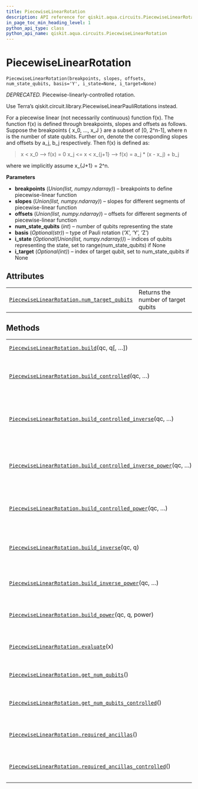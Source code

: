 ```yaml
---
title: PiecewiseLinearRotation
description: API reference for qiskit.aqua.circuits.PiecewiseLinearRotation
in_page_toc_min_heading_level: 1
python_api_type: class
python_api_name: qiskit.aqua.circuits.PiecewiseLinearRotation
---
```


# PiecewiseLinearRotation

<span id="qiskit.aqua.circuits.PiecewiseLinearRotation" />

`PiecewiseLinearRotation(breakpoints, slopes, offsets, num_state_qubits, basis='Y', i_state=None, i_target=None)`

*DEPRECATED.* Piecewise-linearly-controlled rotation.

<Admonition title="Deprecated since version 0.7.0" type="danger">
  Use Terra’s qiskit.circuit.library.PiecewiseLinearPauliRotations instead.
</Admonition>

For a piecewise linear (not necessarily continuous) function f(x). The function f(x) is defined through breakpoints, slopes and offsets as follows. Suppose the breakpoints \{ x\_0, …, x\_J } are a subset of \[0, 2^n-1], where n is the number of state qubits. Further on, denote the corresponding slopes and offsets by a\_j, b\_j respectively. Then f(x) is defined as:

> x \< x\_0 –> f(x) = 0 x\_j \<= x \< x\_\{j+1} –> f(x) = a\_j \* (x - x\_j) + b\_j

where we implicitly assume x\_\{J+1} = 2^n.

**Parameters**

*   **breakpoints** (*Union(list, numpy.ndarray)*) – breakpoints to define piecewise-linear function
*   **slopes** (*Union(list, numpy.ndarray)*) – slopes for different segments of piecewise-linear function
*   **offsets** (*Union(list, numpy.ndarray)*) – offsets for different segments of piecewise-linear function
*   **num\_state\_qubits** (*int*) – number of qubits representing the state
*   **basis** (*Optional(str)*) – type of Pauli rotation (‘X’, ‘Y’, ‘Z’)
*   **i\_state** (*Optional(Union(list, numpy.ndarray))*) – indices of qubits representing the state, set to range(num\_state\_qubits) if None
*   **i\_target** (*Optional(int)*) – index of target qubit, set to num\_state\_qubits if None

## Attributes

|                                                                                                                                                                                |                                     |
| ------------------------------------------------------------------------------------------------------------------------------------------------------------------------------ | ----------------------------------- |
| [`PiecewiseLinearRotation.num_target_qubits`](qiskit.aqua.circuits.PiecewiseLinearRotation.num_target_qubits "qiskit.aqua.circuits.PiecewiseLinearRotation.num_target_qubits") | Returns the number of target qubits |

## Methods

|                                                                                                                                                                                                                              |                                                                       |
| ---------------------------------------------------------------------------------------------------------------------------------------------------------------------------------------------------------------------------- | --------------------------------------------------------------------- |
| [`PiecewiseLinearRotation.build`](qiskit.aqua.circuits.PiecewiseLinearRotation.build "qiskit.aqua.circuits.PiecewiseLinearRotation.build")(qc, q\[, …])                                                                      | Build the circuit.                                                    |
| [`PiecewiseLinearRotation.build_controlled`](qiskit.aqua.circuits.PiecewiseLinearRotation.build_controlled "qiskit.aqua.circuits.PiecewiseLinearRotation.build_controlled")(qc, …)                                           | Adds corresponding controlled sub-circuit to given circuit            |
| [`PiecewiseLinearRotation.build_controlled_inverse`](qiskit.aqua.circuits.PiecewiseLinearRotation.build_controlled_inverse "qiskit.aqua.circuits.PiecewiseLinearRotation.build_controlled_inverse")(qc, …)                   | Adds controlled inverse of corresponding sub-circuit to given circuit |
| [`PiecewiseLinearRotation.build_controlled_inverse_power`](qiskit.aqua.circuits.PiecewiseLinearRotation.build_controlled_inverse_power "qiskit.aqua.circuits.PiecewiseLinearRotation.build_controlled_inverse_power")(qc, …) | Adds controlled, inverse, power of corresponding circuit.             |
| [`PiecewiseLinearRotation.build_controlled_power`](qiskit.aqua.circuits.PiecewiseLinearRotation.build_controlled_power "qiskit.aqua.circuits.PiecewiseLinearRotation.build_controlled_power")(qc, …)                         | Adds controlled power of corresponding circuit.                       |
| [`PiecewiseLinearRotation.build_inverse`](qiskit.aqua.circuits.PiecewiseLinearRotation.build_inverse "qiskit.aqua.circuits.PiecewiseLinearRotation.build_inverse")(qc, q)                                                    | Adds inverse of corresponding sub-circuit to given circuit            |
| [`PiecewiseLinearRotation.build_inverse_power`](qiskit.aqua.circuits.PiecewiseLinearRotation.build_inverse_power "qiskit.aqua.circuits.PiecewiseLinearRotation.build_inverse_power")(qc, …)                                  | Adds inverse power of corresponding circuit.                          |
| [`PiecewiseLinearRotation.build_power`](qiskit.aqua.circuits.PiecewiseLinearRotation.build_power "qiskit.aqua.circuits.PiecewiseLinearRotation.build_power")(qc, q, power)                                                   | Adds power of corresponding circuit.                                  |
| [`PiecewiseLinearRotation.evaluate`](qiskit.aqua.circuits.PiecewiseLinearRotation.evaluate "qiskit.aqua.circuits.PiecewiseLinearRotation.evaluate")(x)                                                                       | Classically evaluate the piecewise linear rotation                    |
| [`PiecewiseLinearRotation.get_num_qubits`](qiskit.aqua.circuits.PiecewiseLinearRotation.get_num_qubits "qiskit.aqua.circuits.PiecewiseLinearRotation.get_num_qubits")()                                                      | returns number of qubits                                              |
| [`PiecewiseLinearRotation.get_num_qubits_controlled`](qiskit.aqua.circuits.PiecewiseLinearRotation.get_num_qubits_controlled "qiskit.aqua.circuits.PiecewiseLinearRotation.get_num_qubits_controlled")()                     | returns number of qubits controlled                                   |
| [`PiecewiseLinearRotation.required_ancillas`](qiskit.aqua.circuits.PiecewiseLinearRotation.required_ancillas "qiskit.aqua.circuits.PiecewiseLinearRotation.required_ancillas")()                                             | Return the number of required ancillas.                               |
| [`PiecewiseLinearRotation.required_ancillas_controlled`](qiskit.aqua.circuits.PiecewiseLinearRotation.required_ancillas_controlled "qiskit.aqua.circuits.PiecewiseLinearRotation.required_ancillas_controlled")()            | returns required ancillas controlled                                  |

